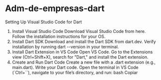 # Adm-de-empresas-dart

Setting Up Visual Studio Code for Dart
1. Install Visual Studio Code
Download Visual Studio Code from here.
Follow the installation instructions for your OS.
2. Install Dart SDK
Download and install the Dart SDK from dart.dev.
Verify installation by running dart --version in your terminal.
3. Install Dart Extension in VS Code
Open VS Code.
Go to the Extensions view (Ctrl+Shift+X), search for "Dart," and install the Dart extension.
4. Create and Run Dart Code
Create a new file with a .dart extension (e.g., main.dart).
Write your Dart code.
Open the terminal in VS Code (`Ctrl+``), navigate to your file’s directory, and run:
bash
Copiar

